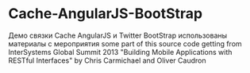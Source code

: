 Cache-AngularJS-BootStrap
=========================

Демо связки Cache AngularJS и Twitter BootStrap
использованы материалы с мероприятия
some part of this source code getting from
InterSystems Global Summit 2013 
"Building Mobile Applications with RESTful Interfaces" by Chris Carmichael and Oliver Caudron

